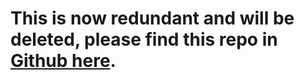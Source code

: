 # This is now redundant and will be deleted, please find this repo in [Github here](https://github.com/holidayextras/plugin-tapestry).